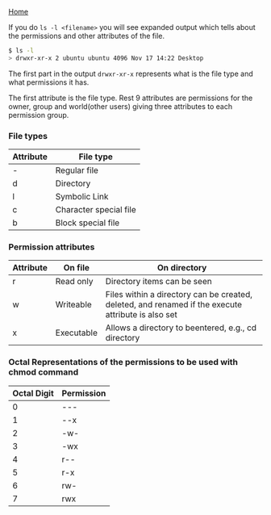 [Home](/index.html "Home")

If you do `ls -l <filename>` you will see expanded output which tells about the permissions and other attributes of the file.  

```bash
$ ls -l 
> drwxr-xr-x 2 ubuntu ubuntu 4096 Nov 17 14:22 Desktop
```  

The first part in the output `drwxr-xr-x` represents what is the file type and what permissions it has.  

The first attribute is the file type. Rest 9 attributes are permissions for the owner, group and world(other users) giving three attributes to each permission group.  

### File types  

| Attribute | File type     |
| --------- | ------------- |
|    -      | Regular file  |
|    d      | Directory     |
|    l      | Symbolic Link |
|    c      | Character special file|
|    b      | Block special file|  

### Permission attributes  

|Attribute|     On file   | On directory |
| ------- | ------------- | ------------ | 
|    r    |  Read only    | Directory items can be seen |
|    w    |  Writeable    | Files within a directory can be created, deleted, and renamed if the execute attribute is also set|
|    x    |  Executable   | Allows a directory to beentered, e.g., cd directory |  



### Octal Representations of the permissions to be used with chmod command  


|Octal Digit|Permission|  
| --------- | -------- |  
|    0      |    ---   |
|    1      |    --x   |
|    2      |    -w-   |
|    3      |    -wx   |
|    4      |    r--   |
|    5      |    r-x   |
|    6      |    rw-   |
|    7      |    rwx   |  

